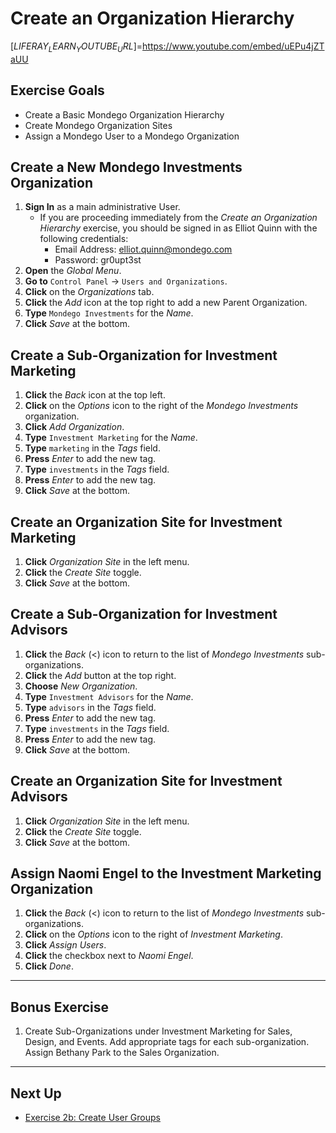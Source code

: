 # Create an Organization Hierarchy 

[$LIFERAY_LEARN_YOUTUBE_URL$]=https://www.youtube.com/embed/uEPu4jZTaUU

## Exercise Goals 

* Create a Basic Mondego Organization Hierarchy 
* Create Mondego Organization Sites 
* Assign a Mondego User to a Mondego Organization 

## Create a New Mondego Investments Organization 

1. **Sign In** as a main administrative User. 
	- If you are proceeding immediately from the _Create an Organization Hierarchy_ exercise, you should be signed in as Elliot Quinn with the following credentials: 
		- Email Address: elliot.quinn@mondego.com 
		- Password: gr0upt3st 
2. **Open** the _Global Menu_. 
3. **Go to** `Control Panel` &rarr; `Users and Organizations`. 
4. **Click** on the _Organizations_ tab. 
5. **Click** the _Add_ icon at the top right to add a new Parent Organization. 
6. **Type** `Mondego Investments` for the _Name_. 
7. **Click** _Save_ at the bottom. 

## Create a Sub-Organization for Investment Marketing 

1. **Click** the _Back_ icon at the top left. 
2. **Click** on the _Options_ icon to the right of the _Mondego Investments_ organization. 
3. **Click** _Add Organization_. 
4. **Type** `Investment Marketing` for the _Name_. 
5. **Type** `marketing` in the _Tags_ field. 
6. **Press** _Enter_ to add the new tag. 
7. **Type** `investments` in the _Tags_ field. 
8. **Press** _Enter_ to add the new tag. 
9. **Click** _Save_ at the bottom. 

## Create an Organization Site for Investment Marketing 

1. **Click** _Organization Site_ in the left menu. 
2. **Click** the _Create Site_ toggle. 
3. **Click** _Save_ at the bottom. 

## Create a Sub-Organization for Investment Advisors 

1. **Click** the _Back_ (<) icon to return to the list of _Mondego Investments_ sub-organizations. 
2. **Click** the _Add_ button at the top right. 
3. **Choose** _New Organization_. 
4. **Type** `Investment Advisors` for the _Name_. 
5. **Type** `advisors` in the _Tags_ field. 
6. **Press** _Enter_ to add the new tag. 
7. **Type** `investments` in the _Tags_ field. 
8. **Press** _Enter_ to add the new tag. 
9. **Click** _Save_ at the bottom. 

## Create an Organization Site for Investment Advisors 

1. **Click** _Organization Site_ in the left menu. 
2. **Click** the _Create Site_ toggle. 
3. **Click** _Save_ at the bottom. 

## Assign Naomi Engel to the Investment Marketing Organization 

1. **Click** the _Back_ (<) icon to return to the list of _Mondego Investments_ sub-organizations. 
2. **Click** on the _Options_ icon to the right of _Investment Marketing_. 
3. **Click** _Assign Users_. 
4. **Click** the checkbox next to _Naomi Engel_. 
5. **Click** _Done_. 

---

## Bonus Exercise 

1. Create Sub-Organizations under Investment Marketing for Sales, Design, and Events. Add appropriate tags for each sub-organization. Assign Bethany Park to the Sales Organization. 

---

## Next Up

* [Exercise 2b: Create User Groups](./exercises-create-user-groups.md)